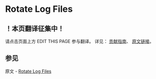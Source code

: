 # Rotate Log Files

## ！本页翻译征集中！

请点击页面上方 EDIT THIS PAGE 参与翻译。
详见：
[贡献指南]( https://github.com/JinMuInfo/MongoDB-Manual-zh/blob/master/CONTRIBUTING.md )、
[原文链接](  https://docs.mongodb.com/manual/tutorial/rotate-log-files/  )。

## 参见

原文 - [Rotate Log Files]( https://docs.mongodb.com/manual/tutorial/rotate-log-files/ )

